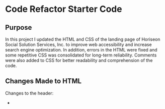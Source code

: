 # Code Refactor Starter Code

## Purpose

In this project I updated the HTML and CSS of the landing page of Horiseon Social Solution Services, Inc. to improve web accessibility and increase search engine optimization. In addition, errors in the HTML were fixed and some repetitive CSS was consolidated for long-term reliability. Comments were also added to CSS for better readability and comprehension of the code.    

## Changes Made to HTML

Changes to the header:

* <title> was made more precise in describing website. 

Changes to the body:

* Added an anchor to logo.
* Changed <div class="header"> to <header>.
* Added alt text to images.
* Added missing id to search-engine-optimization.
* Changed <div class="footer"> to <footer>.

## Changes Made to CSS

* Added comments.
* Changed appropriate header and footer element tags.
* Deleted repeated code and consolidated under parent HTML class.

https://mrxanthic.github.io/challenge-one/

![Screenshot](https://github.com/mrxanthic/challenge-one/blob/4536c6bf33ddc8e57dd82bdb10f3e43d6f66d9a2/assets/images/Screenshot.png)
  


